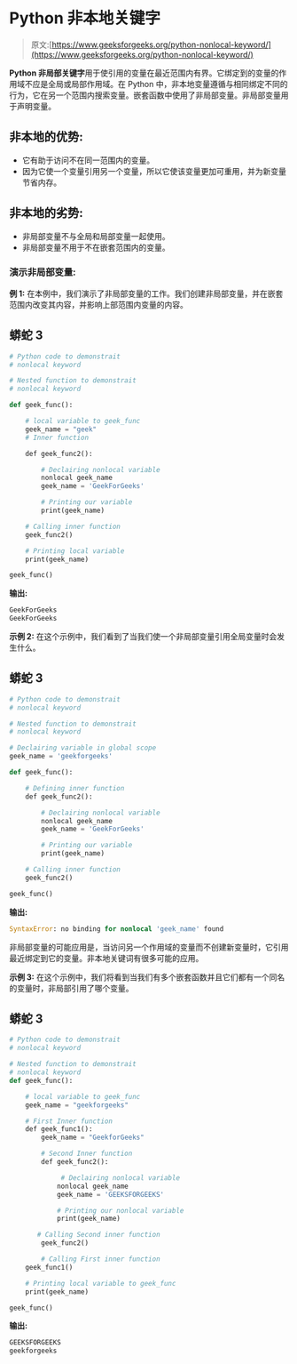 # Python 非本地关键字

> 原文:[https://www.geeksforgeeks.org/python-nonlocal-keyword/](https://www.geeksforgeeks.org/python-nonlocal-keyword/)

**Python 非局部关键字**用于使引用的变量在最近范围内有界。它绑定到的变量的作用域不应是全局或局部作用域。在 Python 中，非本地变量遵循与相同绑定不同的行为，它在另一个范围内搜索变量。嵌套函数中使用了非局部变量。非局部变量用于声明变量。

## **非本地的优势:**

*   它有助于访问不在同一范围内的变量。
*   因为它使一个变量引用另一个变量，所以它使该变量更加可重用，并为新变量节省内存。

## **非本地的劣势:**

*   非局部变量不与全局和局部变量一起使用。
*   非局部变量不用于不在嵌套范围内的变量。

### **演示非局部变量:**

**例 1:** 在本例中，我们演示了非局部变量的工作。我们创建非局部变量，并在嵌套范围内改变其内容，并影响上部范围内变量的内容。

## 蟒蛇 3

```py
# Python code to demonstrait
# nonlocal keyword

# Nested function to demonstrait
# nonlocal keyword

def geek_func():

    # local variable to geek_func
    geek_name = "geek"
    # Inner function

    def geek_func2():

        # Declairing nonlocal variable
        nonlocal geek_name
        geek_name = 'GeekForGeeks'

        # Printing our variable
        print(geek_name)

    # Calling inner function
    geek_func2()

    # Printing local variable
    print(geek_name)

geek_func()
```

**输出:**

```py
GeekForGeeks
GeekForGeeks   
```

**示例 2:** 在这个示例中，我们看到了当我们使一个非局部变量引用全局变量时会发生什么。

## 蟒蛇 3

```py
# Python code to demonstrait
# nonlocal keyword

# Nested function to demonstrait
# nonlocal keyword

# Declairing variable in global scope
geek_name = 'geekforgeeks'

def geek_func():

    # Defining inner function
    def geek_func2():

        # Declairing nonlocal variable
        nonlocal geek_name
        geek_name = 'GeekForGeeks'

        # Printing our variable
        print(geek_name)

    # Calling inner function
    geek_func2()

geek_func()
```

**输出:**

```py
SyntaxError: no binding for nonlocal 'geek_name' found
```

非局部变量的可能应用是，当访问另一个作用域的变量而不创建新变量时，它引用最近绑定到它的变量。非本地关键词有很多可能的应用。

**示例 3:** 在这个示例中，我们将看到当我们有多个嵌套函数并且它们都有一个同名的变量时，非局部引用了哪个变量。

## 蟒蛇 3

```py
# Python code to demonstrait
# nonlocal keyword

# Nested function to demonstrait
# nonlocal keyword
def geek_func():

    # local variable to geek_func
    geek_name = "geekforgeeks"

    # First Inner function
    def geek_func1():
        geek_name = "GeekforGeeks"

        # Second Inner function
        def geek_func2():

             # Declairing nonlocal variable
            nonlocal geek_name
            geek_name = 'GEEKSFORGEEKS'

            # Printing our nonlocal variable
            print(geek_name)

       # Calling Second inner function
        geek_func2()

        # Calling First inner function
    geek_func1()

    # Printing local variable to geek_func
    print(geek_name)

geek_func()
```

**输出:**

```py
GEEKSFORGEEKS
geekforgeeks
```